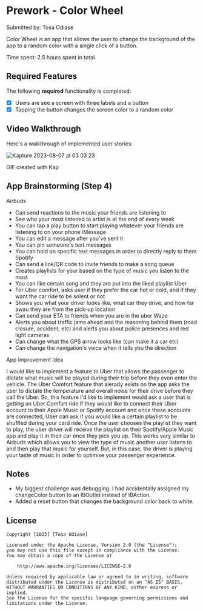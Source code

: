 # Prework - Color Wheel

Submitted by: Tosa Odiase

Color Wheel is an app that allows the user to change the background of the app to a random color with a single click of a button.

Time spent: 2.5 hours spent in total

## Required Features

The following **required** functionality is completed:

- [X] Users are see a screen with three labels and a button
- [X] Tapping the button changes the screen color to a random color
 
## Video Walkthrough

Here's a walkthrough of implemented user stories:

![Kapture 2023-08-07 at 03 03 23](https://github.com/TosaOdiase/ColorWheel/assets/140124217/79373d98-1fff-41e3-b9e5-710829164962)


GIF created with Kap 

## App Brainstorming (Step 4)
Airbuds 
 - Can send reactions to the music your friends are listening to
 - See who your most listened to artist is at the end of every week
 - You can tap a play button to start playing whatever your friends are listening to on your phone
iMessage
- You can edit a message after you've sent it
- You can pin someone's text messages
- You can hold on specific text messages in order to directly reply to them
Spotify
- Can send a link/QR code to invite friends to make a song queue
- Creates playlists for your based on the type of music you listen to the most
- You can like certain song and they are put into the liked playlist
Uber
- For Uber comfort, asks user if they prefer the car hot or cold, and if they want the car ride to be solent or not
- Shows you what your driver looks like, what car they drive, and how far awau they are from the pick-up location
- Can send your ETA to friends when you are in the uber
Waze
- Alerts you about traffic jams ahead and the reasoning behind them (road closure, accident, etc) and alerts you about police presences and red light cameras
- Can change what the GPS arrow looks like (can make it a car etc)
- Can change the navigation's voice when it tells you the direction

App Improvement Idea 

 I would like to implement a feature to Uber that allows the passenger to dictate what music will be played during their trip before they even enter the vehicle. The Uber Comfort feature that alerady exists on the app asks the user to dictate the temperature and overall noise for their drive before they call the Uber. So, this feature I'd like to implement would ask a user that is getting an Uber Comfort ride if they would like to connect their Uber account to their Apple Music or Spotify account and once these accounts are connected, Uber can ask if you would like a certain playlist to be shuffled during your card ride. Once the user chooses the playlist they want to play, the uber driver will receive the playlist on their Spotify/Apple Music app and play it in their car once they pick you up. This works very similar to Airbuds which allows you to view the type of music another user listens to and then play that music for yourself. But, in this case, the driver is playing your taste of music in order to optimixe your passenger experience.
 
## Notes

- My biggest challenge was debugging. I had accidentally assigned my changeColor button to an IBOutlet instead of IBAction.
- Added a reset button that changes the background color back to white. 


## License

    Copyright [2023] [Tosa Odiase]

    Licensed under the Apache License, Version 2.0 (the "License");
    you may not use this file except in compliance with the License.
    You may obtain a copy of the License at

        http://www.apache.org/licenses/LICENSE-2.0

    Unless required by applicable law or agreed to in writing, software
    distributed under the License is distributed on an "AS IS" BASIS,
    WITHOUT WARRANTIES OR CONDITIONS OF ANY KIND, either express or implied.
    See the License for the specific language governing permissions and
    limitations under the License.
